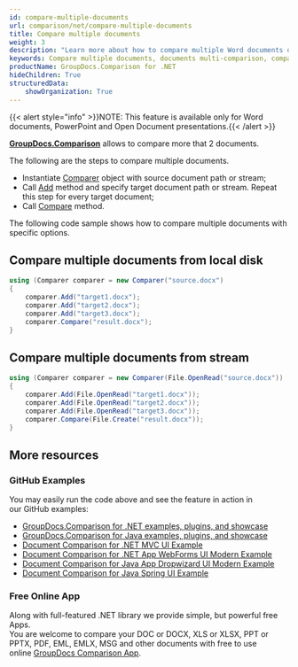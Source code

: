 ```yaml
---
id: compare-multiple-documents
url: comparison/net/compare-multiple-documents
title: Compare multiple documents
weight: 3
description: "Learn more about how to compare multiple Word documents or PowerPoint presentations simultaneously with GroupDocs.Comparison for .NET."
keywords: Compare multiple documents, documents multi-comparison, compare more than two documents 
productName: GroupDocs.Comparison for .NET
hideChildren: True
structuredData:
    showOrganization: True
---
```

{{< alert style="info" >}}NOTE: This feature is available only for Word documents, PowerPoint and Open Document presentations.{{< /alert >}}

[**GroupDocs.Comparison**](https://products.groupdocs.com/comparison/net) allows to compare more that 2 documents.

The following are the steps to compare multiple documents.

*   Instantiate [Comparer](https://reference.groupdocs.com/net/comparison/groupdocs.comparison/comparer) object with source document path or stream;
*   Call [Add](https://reference.groupdocs.com/net/comparison/groupdocs.comparison/comparer/methods/add/index) method and specify target document path or stream. Repeat this step for every target document;
*   Call [Compare](https://reference.groupdocs.com/net/comparison/groupdocs.comparison/comparer/methods/compare/index) method.

The following code sample shows how to compare multiple documents with specific options.

## Compare multiple documents from local disk

```csharp
using (Comparer comparer = new Comparer("source.docx")
{
	comparer.Add("target1.docx");
    comparer.Add("target2.docx");
    comparer.Add("target3.docx");
    comparer.Compare("result.docx");
}
```

## Compare multiple documents from stream

```csharp
using (Comparer comparer = new Comparer(File.OpenRead("source.docx"))
{
	comparer.Add(File.OpenRead("target1.docx"));
    comparer.Add(File.OpenRead("target2.docx"));
    comparer.Add(File.OpenRead("target3.docx"));
    comparer.Compare(File.Create("result.docx"));
}
```

## More resources

### GitHub Examples
You may easily run the code above and see the feature in action in our GitHub examples:
*   [GroupDocs.Comparison for .NET examples, plugins, and showcase](https://github.com/groupdocs-comparison/GroupDocs.Comparison-for-.NET)
*   [GroupDocs.Comparison for Java examples, plugins, and showcase](https://github.com/groupdocs-comparison/GroupDocs.Comparison-for-Java)
*   [Document Comparison for .NET MVC UI Example](https://github.com/groupdocs-comparison/GroupDocs.Comparison-for-.NET-MVC)
*   [Document Comparison for .NET App WebForms UI Modern Example](https://github.com/groupdocs-comparison/GroupDocs.Comparison-for-.NET-WebForms)
*   [Document Comparison for Java App Dropwizard UI Modern Example](https://github.com/groupdocs-comparison/GroupDocs.Comparison-for-Java-Dropwizard)
*   [Document Comparison for Java Spring UI Example](https://github.com/groupdocs-comparison/GroupDocs.Comparison-for-Java-Spring)
    
### Free Online App
Along with full-featured .NET library we provide simple, but powerful free Apps.  
You are welcome to compare your DOC or DOCX, XLS or XLSX, PPT or PPTX, PDF, EML, EMLX, MSG and other documents with free to use online [GroupDocs Comparison App](https://products.groupdocs.app/comparison).